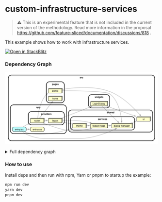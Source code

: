 # custom-infrastructure-services

> ⚠️ This is an experimental feature that is not included in the current version of the methodology. Read more information in the proposal https://github.com/feature-sliced/documentation/discussions/818 .

This example shows how to work with infrastructure services.

[![Open in StackBlitz](https://developer.stackblitz.com/img/open_in_stackblitz.svg)](https://stackblitz.com/github/noveogroup-amorgunov/fsd-lessons?file=packages%2Fcustom-infrastructure-services%2FREADME.md&startScript=dev:custom-infrastructure-services)

### Dependency Graph

![Dependency Graph](./dependency-graph.svg)

<details>
<summary>Full dependency graph</summary>

![Dependency Graph](./dependency-graph.full.svg)
</details>

### How to use

Install deps and then run with npm, Yarn or pnpm to startup the example:

```bash
npm run dev
yarn dev
pnpm dev
```
